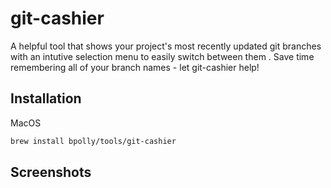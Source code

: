 # git-cashier

A helpful tool that shows your project's most recently updated git branches with an intutive selection menu to easily switch between them . Save time remembering all of your branch names - let git-cashier help!

## Installation

MacOS
```bash
brew install bpolly/tools/git-cashier
```

## Screenshots

